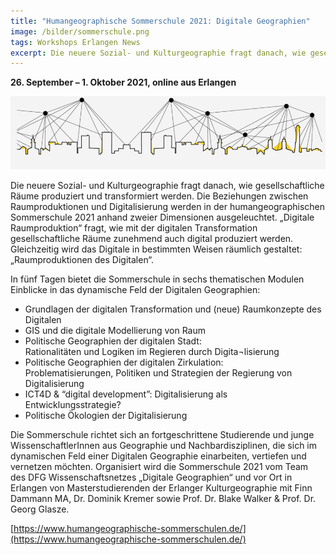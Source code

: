 ```yaml
---
title: "Humangeographische Sommerschule 2021: Digitale Geographien"
image: /bilder/sommerschule.png
tags: Workshops Erlangen News
excerpt: Die neuere Sozial- und Kulturgeographie fragt danach, wie gesellschaftliche Räume produziert und transformiert werden. Die Beziehungen zwischen Raumproduktionen und Digitalisierung werden in der humangeographischen Sommerschule 2021 anhand zweier Dimensionen ausgeleuchtet. „Digitale Raumproduktion“ fragt, wie mit der digitalen Transformation gesellschaftliche Räume zunehmend auch digital produziert werden.
---
```


**26. September – 1. Oktober 2021, online aus Erlangen**

![](/bilder/sommerschule.png)

Die neuere Sozial- und Kulturgeographie fragt danach, wie gesellschaftliche Räume produziert und transformiert werden. Die Beziehungen zwischen Raumproduktionen und Digitalisierung werden in der humangeographischen Sommerschule 2021 anhand zweier Dimensionen ausgeleuchtet. „Digitale Raumproduktion“ fragt, wie mit der digitalen Transformation gesellschaftliche Räume zunehmend auch digital produziert werden. Gleichzeitig wird das Digitale in bestimmten Weisen räumlich gestaltet: „Raumproduktionen des Digitalen“.

In fünf Tagen bietet die Sommerschule in sechs thematischen Modulen Einblicke in das dynamische Feld der Digitalen Geographien:

- Grundlagen der digitalen Transformation und (neue) Raumkonzepte des Digitalen
- GIS und die digitale Modellierung von Raum
- Politische Geographien der digitalen Stadt:  
  Rationalitäten und Logiken im Regieren durch Digita¬lisierung
- Politische Geographien der digitalen Zirkulation:  
  Problematisierungen, Politiken und Strategien der Regierung von Digitalisierung
- ICT4D & “digital development”: Digitalisierung als Entwicklungsstrategie?
- Politische Ökologien der Digitalisierung

Die Sommerschule richtet sich an fortgeschrittene Studierende und junge WissenschaftlerInnen aus Geographie und Nachbardisziplinen, die sich im dynamischen Feld einer Digitalen Geographie einarbeiten, vertiefen und vernetzen möchten. Organisiert wird die Sommerschule 2021 vom Team des DFG Wissenschaftsnetzes „Digitale Geographien“ und vor Ort in Erlangen von Masterstudierenden der Erlanger Kulturgeographie mit Finn Dammann MA, Dr. Dominik Kremer sowie Prof. Dr. Blake Walker & Prof. Dr. Georg Glasze.

[https://www.humangeographische-sommerschulen.de/](https://www.humangeographische-sommerschulen.de/)
